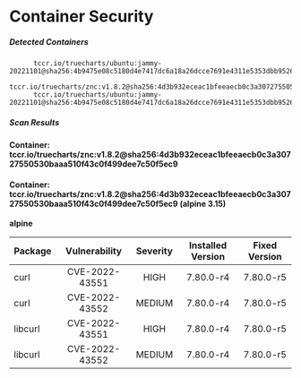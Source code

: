 # Container Security

##### Detected Containers

          tccr.io/truecharts/ubuntu:jammy-20221101@sha256:4b9475e08c5180d4e7417dc6a18a26dcce7691e4311e5353dbb952645c5ff43f
          tccr.io/truecharts/znc:v1.8.2@sha256:4d3b932eceac1bfeeaecb0c3a30727550530baaa510f43c0f499dee7c50f5ec9
          tccr.io/truecharts/ubuntu:jammy-20221101@sha256:4b9475e08c5180d4e7417dc6a18a26dcce7691e4311e5353dbb952645c5ff43f

##### Scan Results

**Container: tccr.io/truecharts/znc:v1.8.2@sha256:4d3b932eceac1bfeeaecb0c3a30727550530baaa510f43c0f499dee7c50f5ec9**

#### Container: tccr.io/truecharts/znc:v1.8.2@sha256:4d3b932eceac1bfeeaecb0c3a30727550530baaa510f43c0f499dee7c50f5ec9 (alpine 3.15)
    

**alpine**

      
| Package         |    Vulnerability   |   Severity  |  Installed Version | Fixed Version |
|:----------------|:------------------:|:-----------:|:------------------:|:-------------:|
| curl         |    CVE-2022-43551   |   HIGH  |  7.80.0-r4 | 7.80.0-r5 |
| curl         |    CVE-2022-43552   |   MEDIUM  |  7.80.0-r4 | 7.80.0-r5 |
| libcurl         |    CVE-2022-43551   |   HIGH  |  7.80.0-r4 | 7.80.0-r5 |
| libcurl         |    CVE-2022-43552   |   MEDIUM  |  7.80.0-r4 | 7.80.0-r5 |

